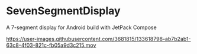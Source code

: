 # SevenSegmentDisplay
A 7-segment display for Android build with JetPack Compose

https://user-images.githubusercontent.com/3681815/133618798-ab7b2ab1-63c8-4f03-821c-fb05a9d3c215.mov
